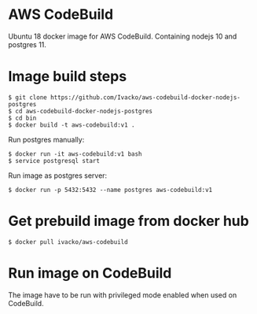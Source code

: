 # AWS CodeBuild

Ubuntu 18 docker image for AWS CodeBuild. Containing nodejs 10 and postgres 11.

# Image build steps
```
$ git clone https://github.com/Ivacko/aws-codebuild-docker-nodejs-postgres
$ cd aws-codebuild-docker-nodejs-postgres
$ cd bin
$ docker build -t aws-codebuild:v1 .
```
Run postgres manually:
```
$ docker run -it aws-codebuild:v1 bash
$ service postgresql start
```

Run image as postgres server:
```
$ docker run -p 5432:5432 --name postgres aws-codebuild:v1
```

# Get prebuild image from docker hub
```
$ docker pull ivacko/aws-codebuild
```

# Run image on CodeBuild
The image have to be run with privileged mode enabled when used on CodeBuild.